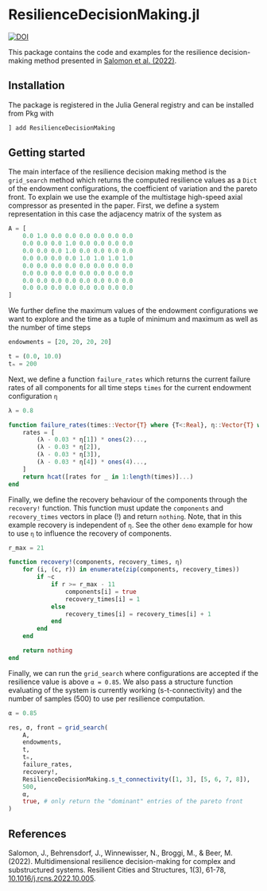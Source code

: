 # ResilienceDecisionMaking.jl

[![DOI](https://zenodo.org/badge/DOI/10.5281/zenodo.7034998.svg)](https://doi.org/10.5281/zenodo.7034998)

This package contains the code and examples for the resilience decision-making method presented in [Salomon et al. (2022)](https://doi.org/10.1016/j.rcns.2022.10.005).

## Installation

The package is registered in the Julia General registry and can be installed from Pkg with

```julia
] add ResilienceDecisionMaking
```

## Getting started

The main interface of the resilience decision making method is the `grid_search` method which returns the computed resilience values as a `Dict` of the endowment configurations, the coefficient of variation and the pareto front. To explain we use the example of the multistage high-speed axial compressor as presented in the paper. First, we define a system representation in this case the adjacency matrix of the system as

```julia
A = [
    0.0 1.0 0.0 0.0 0.0 0.0 0.0 0.0
    0.0 0.0 0.0 1.0 0.0 0.0 0.0 0.0
    0.0 0.0 0.0 1.0 0.0 0.0 0.0 0.0
    0.0 0.0 0.0 0.0 1.0 1.0 1.0 1.0
    0.0 0.0 0.0 0.0 0.0 0.0 0.0 0.0
    0.0 0.0 0.0 0.0 0.0 0.0 0.0 0.0
    0.0 0.0 0.0 0.0 0.0 0.0 0.0 0.0
    0.0 0.0 0.0 0.0 0.0 0.0 0.0 0.0
]
```

We further define the maximum values of the endowment configurations we want to explore and the time as a tuple of minimum and maximum as well as the number of time steps

```julia
endowments = [20, 20, 20, 20]

t = (0.0, 10.0)
tₙ = 200
```

Next, we define a function `failure_rates` which returns the current failure rates of all components for all time steps `times` for the current endowment configuration `η`

```julia
λ = 0.8

function failure_rates(times::Vector{T} where {T<:Real}, η::Vector{T} where {T<:Integer})
    rates = [
        (λ - 0.03 * η[1]) * ones(2)...,
        (λ - 0.03 * η[2]),
        (λ - 0.03 * η[3]),
        (λ - 0.03 * η[4]) * ones(4)...,
    ]
    return hcat([rates for _ in 1:length(times)]...)
end
```

Finally, we define the recovery behaviour of the components through the `recovery!` function. This function must update the `components` and `recovery_times` vectors in place (!) and return `nothing`. Note, that in this example recovery is independent of `η`. See the other `demo` example for how to use `η` to influence the recovery of components.

```julia
r_max = 21

function recovery!(components, recovery_times, η)
    for (i, (c, r)) in enumerate(zip(components, recovery_times))
        if ~c
            if r >= r_max - 11
                components[i] = true
                recovery_times[i] = 1
            else
                recovery_times[i] = recovery_times[i] + 1
            end
        end
    end

    return nothing
end
```

Finally, we can run the `grid_search` where configurations are accepted if the resilience value is above `α = 0.85`. We also pass a structure function evaluating of the system is currently working (s-t-connectivity) and the number of samples (500) to use per resilience computation.

```julia
α = 0.85

res, σ, front = grid_search(
    A,
    endowments,
    t,
    tₙ,
    failure_rates,
    recovery!,
    ResilienceDecisionMaking.s_t_connectivity([1, 3], [5, 6, 7, 8]),
    500,
    α,
    true, # only return the "dominant" entries of the pareto front
)
```

## References

Salomon, J., Behrensdorf, J., Winnewisser, N., Broggi, M., & Beer, M. (2022). Multidimensional resilience decision-making for complex and substructured systems. Resilient Cities and Structures, 1(3), 61-78, [10.1016/j.rcns.2022.10.005](https://doi.org/10.1016/j.rcns.2022.10.005).
